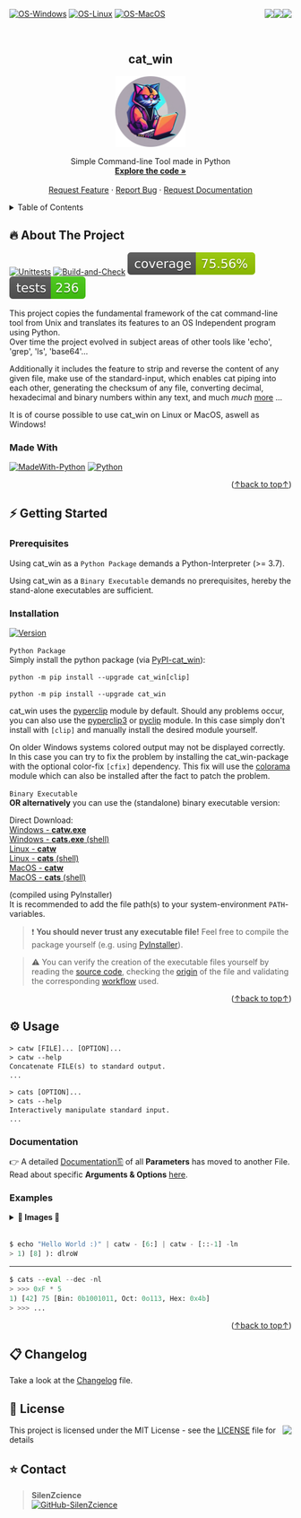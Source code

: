 <div id="top"></div>

<p>
   <a href="https://pepy.tech/project/cat-win/" alt="Downloads">
      <img src="https://static.pepy.tech/personalized-badge/cat-win?period=total&units=international_system&left_color=grey&right_color=blue&left_text=Downloads" align="right">
   </a>
   <a href="https://pypi.org/project/cat-win/" alt="Visitors">
      <img src="https://hits.seeyoufarm.com/api/count/incr/badge.svg?url=https%3A%2F%2Fgithub.com%2FSilenZcience%2Fcat_win&count_bg=%23FF7700&title_bg=%23555555&icon=&icon_color=%23E7E7E7&title=Visitors&edge_flat=false" align="right">
   </a>
   <a href="https://github.com/SilenZcience/cat_win/tree/main/cat_win" alt="CodeSize">
      <img src="https://img.shields.io/github/languages/code-size/SilenZcience/cat_win?color=purple" align="right">
   </a>
</p>

[![OS-Windows]][OS-Windows]
[![OS-Linux]][OS-Linux]
[![OS-MacOS]][OS-MacOS]

<br/>
<div align="center">
<h2 align="center">cat_win</h2>
   <p align="center">
      <img src="https://raw.githubusercontent.com/SilenZcience/cat_win/main/img/cat_win.logo.png" width="25%"/>
   </p>
   <p align="center">
      Simple Command-line Tool made in Python
      <br/>
      <a href="https://github.com/SilenZcience/cat_win/blob/main/cat_win/src/cat.py">
         <strong>Explore the code »</strong>
      </a>
      <br/>
      <br/>
      <a href="https://github.com/SilenZcience/cat_win/issues">Request Feature</a>
      ·
      <a href="https://github.com/SilenZcience/cat_win/issues">Report Bug</a>
      ·
      <a href="https://github.com/SilenZcience/cat_win/issues">Request Documentation</a>
   </p>
</div>


<details>
   <summary>Table of Contents</summary>
   <ol>
      <li>
         <a href="#about-the-project">About The Project</a>
         <ul>
            <li><a href="#made-with">Made With</a></li>
         </ul>
      </li>
      <li>
         <a href="#getting-started">Getting Started</a>
         <ul>
            <li><a href="#prerequisites">Prerequisites</a></li>
            <li><a href="#installation">Installation</a></li>
         </ul>
      </li>
      <li><a href="#usage">Usage</a>
         <ul>
         <li><a href="#documentation">Documentation</a></li>
         <li><a href="#examples">Examples</a></li>
         </ul>
      </li>
      <li><a href="#changelog">Changelog</a></li>
      <li><a href="#license">License</a></li>
      <li><a href="#contact">Contact</a></li>
   </ol>
</details>

<div id="about-the-project"></div>

## 🔥 About The Project

[![Unittests]](https://github.com/SilenZcience/cat_win/actions/workflows/unit_test.yml)
[![Build-and-Check]](https://github.com/SilenZcience/cat_win/actions/workflows/package_test.yml)
[![Coverage]](https://raw.githubusercontent.com/SilenZcience/cat_win/badges/badges/badge-coverage.svg)
[![Tests]](https://raw.githubusercontent.com/SilenZcience/cat_win/badges/badges/badge-tests.svg)
<!-- [![Compile-and-Push]](https://github.com/SilenZcience/cat_win/actions/workflows/build_executable.yml/badge.svg) -->

This project copies the fundamental framework of the cat command-line tool from Unix and translates its features to an OS Independent program using Python. </br> Over time the project evolved in subject areas of other tools like 'echo', 'grep', 'ls', 'base64'...

Additionally it includes the feature to strip and reverse the content of any given file, make use of the standard-input, which enables cat piping into each other, generating the checksum of any file, converting decimal, hexadecimal and binary numbers within any text, and much *much* <a href="#usage">more</a> ...

It is of course possible to use cat_win on Linux or MacOS, aswell as Windows!

<div id="made-with"></div>

### Made With
[![MadeWith-Python]](https://www.python.org/)
[![Python][Python-Version]](https://www.python.org/)

<p align="right">(<a href="#top">↑back to top↑</a>)</p>
<div id="getting-started"></div>

## ⚡️ Getting Started

<div id="prerequisites"></div>

### Prerequisites

Using cat_win as a `Python Package` demands a Python-Interpreter (>= 3.7).

Using cat_win as a `Binary Executable` demands no prerequisites, hereby the stand-alone executables are sufficient.

<div id="installation"></div>

### Installation
[![Version][CurrentVersion]](https://pypi.org/project/cat-win/)

`Python Package` </br>
Simply install the python package (via [PyPI-cat_win](https://pypi.org/project/cat-win/)):
```console
python -m pip install --upgrade cat_win[clip]
```
```console
python -m pip install --upgrade cat_win
```
cat_win uses the [pyperclip](https://pypi.org/project/pyperclip/) module by default. Should any problems occur, you can also use
the [pyperclip3](https://pypi.org/project/pyperclip3/) or [pyclip](https://pypi.org/project/pyclip/) module.
In this case simply don't install with `[clip]` and manually install the desired module yourself.

On older Windows systems colored output may not be displayed correctly.
In this case you can try to fix the problem by installing the cat_win-package with the optional color-fix `[cfix]` dependency.
This fix will use the [colorama](https://pypi.org/project/colorama/) module
which can also be installed after the fact to patch the problem.

`Binary Executable` </br>
**OR alternatively** you can use the (standalone) binary executable version:

<div id="download"></div>

Direct Download:
</br>
[Windows - __catw.exe__](https://raw.githubusercontent.com/SilenZcience/cat_win/binaries/bin/windows/catw.exe) </br>
[Windows - __cats.exe__ (shell)](https://raw.githubusercontent.com/SilenZcience/cat_win/binaries/bin/windows/cats.exe) </br>
[Linux - __catw__](https://raw.githubusercontent.com/SilenZcience/cat_win/binaries/bin/linux/catw) </br>
[Linux - __cats__ (shell)](https://raw.githubusercontent.com/SilenZcience/cat_win/binaries/bin/linux/cats) </br>
[MacOS - __catw__](https://raw.githubusercontent.com/SilenZcience/cat_win/binaries/bin/darwin/catw) </br>
[MacOS - __cats__ (shell)](https://raw.githubusercontent.com/SilenZcience/cat_win/binaries/bin/darwin/cats) </br>

(compiled using PyInstaller) </br>
It is recommended to add the file path(s) to your system-environment `PATH`-variables.

> ❗️ **You should never trust any executable file!** Feel free to compile the package yourself (e.g. using [PyInstaller](https://pyinstaller.org/en/stable/)).

> ⚠️ You can verify the creation of the executable files yourself by reading the [source code](https://github.com/SilenZcience/cat_win/blob/main/cat_win/src/cat.py), checking the [origin](https://github.com/SilenZcience/cat_win/tree/binaries/bin) of the file and validating the corresponding [workflow](https://github.com/SilenZcience/cat_win/blob/main/.github/workflows/build_executable.yml) used.

<p align="right">(<a href="#top">↑back to top↑</a>)</p>
<div id="usage"></div>

## ⚙️ Usage

```console
> catw [FILE]... [OPTION]...
> catw --help
Concatenate FILE(s) to standard output.
...
```

```console
> cats [OPTION]...
> cats --help
Interactively manipulate standard input.
...
```

<div id="documentation"></div>

### Documentation

👉 A detailed [Documentation🖺](https://github.com/SilenZcience/cat_win/blob/main/DOCUMENTATION.md) of all **Parameters** has moved to another File.
Read about specific **Arguments & Options** [here](https://github.com/SilenZcience/cat_win/blob/main/DOCUMENTATION.md).

<div id="examples"></div>

### Examples

<details>
   <summary><b>📂 Images 📂</b></summary>
   </br>

   <p float="left">
      <img src="https://raw.githubusercontent.com/SilenZcience/cat_win/main/img/example1.png" width="49%"/>
      <img src="https://raw.githubusercontent.com/SilenZcience/cat_win/main/img/example2.png" width="49%"/>
   </p>

   <p float="left">
      <img src="https://raw.githubusercontent.com/SilenZcience/cat_win/main/img/example3.png" width="49%"/>
      <img src="https://raw.githubusercontent.com/SilenZcience/cat_win/main/img/example4.png" width="49%"/>
   </p>

   <p float="left">
      <img src="https://raw.githubusercontent.com/SilenZcience/cat_win/main/img/example5.png" width="49%"/>
      <img src="https://raw.githubusercontent.com/SilenZcience/cat_win/main/img/example6.png" width="49%"/>
   </p>

   <p float="left">
      <img src="https://raw.githubusercontent.com/SilenZcience/cat_win/main/img/example7.png" width="49%"/>
      <img src="https://raw.githubusercontent.com/SilenZcience/cat_win/main/img/example8.png" width="49%"/>
   </p>

   - - - -

   <p float="left">
      <img src="https://raw.githubusercontent.com/SilenZcience/cat_win/main/img/example9.png" width="49%"/>
      <img src="https://raw.githubusercontent.com/SilenZcience/cat_win/main/img/example10.png" width="49%"/>
   </p>

   <p float="left">
      <img src="https://raw.githubusercontent.com/SilenZcience/cat_win/main/img/example11.png" width="49%"/>
   </p>

</details>
</br>

```py
$ echo "Hello World :)" | catw - [6:] | catw - [::-1] -ln
> 1) [8] ): dlroW
```

- - - -

```py
$ cats --eval --dec -nl
> >>> 0xF * 5
1) [42] 75 [Bin: 0b1001011, Oct: 0o113, Hex: 0x4b]
> >>> ...
```

<p align="right">(<a href="#top">↑back to top↑</a>)</p>
<div id="changelog"></div>

## 📋 Changelog

Take a look at the [Changelog](https://github.com/SilenZcience/cat_win/blob/main/CHANGELOG.md) file.

<div id="license"></div>

## 📜 License
<a href="https://github.com/SilenZcience/cat_win/blob/main/LICENSE" alt="License">
   <img src="https://img.shields.io/pypi/l/cat_win" align="right">
</a>

This project is licensed under the MIT License - see the [LICENSE](https://github.com/SilenZcience/cat_win/blob/main/LICENSE) file for details

<div id="contact"></div>

## ⭐️ Contact

> **SilenZcience** <br/>
[![GitHub-SilenZcience][GitHub-SilenZcience]](https://github.com/SilenZcience)

[OS-Windows]: https://img.shields.io/badge/os-windows-green
[OS-Linux]: https://img.shields.io/badge/os-linux-green
[OS-MacOS]: https://img.shields.io/badge/os-macOS-green

[Unittests]: https://github.com/SilenZcience/cat_win/actions/workflows/unit_test.yml/badge.svg?branch=dev
[Build-and-Check]: https://github.com/SilenZcience/cat_win/actions/workflows/package_test.yml/badge.svg?branch=dev
[Compile-and-Push]: https://github.com/SilenZcience/cat_win/actions/workflows/build_executable.yml/badge.svg?branch=dev

[Coverage]: https://raw.githubusercontent.com/SilenZcience/cat_win/badges/badges/badge-coverage.svg
[Tests]: https://raw.githubusercontent.com/SilenZcience/cat_win/badges/badges/badge-tests.svg

[MadeWith-Python]: https://img.shields.io/badge/Made%20with-Python-brightgreen
[Python-Version]: https://img.shields.io/badge/Python-3.7%20--%203.12%20%7C%20pypy--3.7%20--%20pypy--3.10-blue
<!-- https://img.shields.io/badge/Python-3.7%20%7C%203.8%20%7C%203.9%20%7C%203.10%20%7C%203.11%20%7C%203.12%20%7C%20pypy--3.7%20%7C%20pypy--3.8%20%7C%20pypy--3.9%20%7C%20pypy--3.10-blue -->

[CurrentVersion]: https://img.shields.io/pypi/v/cat_win.svg

[License]: https://img.shields.io/pypi/l/cat_win

[GitHub-SilenZcience]: https://img.shields.io/badge/GitHub-SilenZcience-orange
